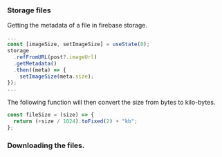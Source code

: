 ### Storage files

Getting the metadata of a file in firebase storage.

```js
...
const [imageSize, setImageSize] = useState(0);
storage
  .refFromURL(post?.imageUrl)
  .getMetadata()
  .then((meta) => {
    setImageSize(meta.size);
});
...
```

The following function will then convert the size from bytes to kilo-bytes.

```js
const fileSize = (size) => {
  return (+size / 1024).toFixed(2) + "kb";
};
```

### Downloading the files.
